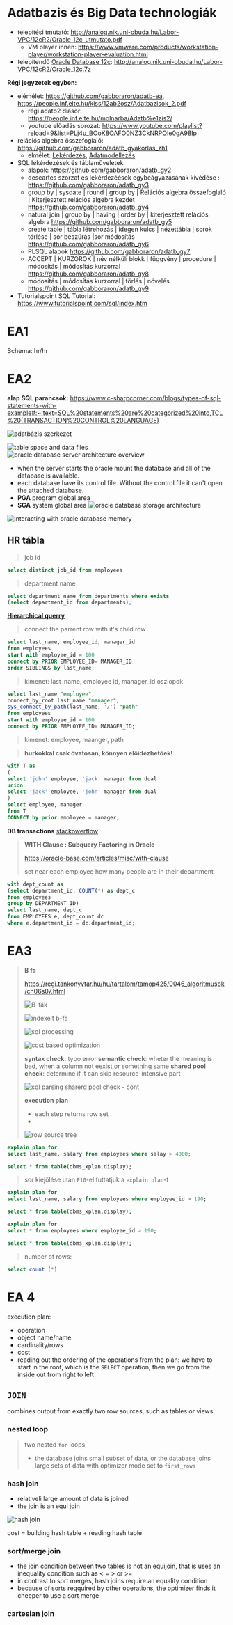 # Adatbazis és Big Data technologiák

- telepítési tmutató: http://analog.nik.uni-obuda.hu/Labor-VPC/12cR2/Oracle_12c_utmutato.pdf
  - VM player innen: https://www.vmware.com/products/workstation-player/workstation-player-evaluation.html
- telepítendő [Oracle Database 12c](https://www.oracle.com/database/12c-database/): http://analog.nik.uni-obuda.hu/Labor-VPC/12cR2/Oracle_12c.7z

**Régi jegyzetek egyben:**
- elémélet: https://github.com/gabboraron/adatb-ea, https://people.inf.elte.hu/kiss/12ab2osz/Adatbazisok_2.pdf
  - régi adatb2 diasor: https://people.inf.elte.hu/molnarba/Adatb%e1zis2/ 
  - youtube előadás sorozat: https://www.youtube.com/playlist?reload=9&list=PLj4u_BOoK8OAFO0NZ3CkNRPOIe0gA98Ip
- relációs algebra összefoglaló: https://github.com/gabboraron/adatb_gyakorlas_zh1
  - elmélet: [Lekérdezés](https://github.com/gabboraron/zarovizsga/blob/master/29%20-%20Adatbazisok%20-%20lekerdezes%20es%20idoszerusites%20(Bognar%20Balint%2C%202011).pdf), [Adatmodellezés](https://github.com/gabboraron/zarovizsga/blob/master/28%20-%20Adatbazisok%20-%20adatmodellezes%20(Bognar%20Balint%2C%202011).pdf)
- SQL lekérdezések és táblaműveletek:
  - alapok: https://github.com/gabboraron/adatb_gy2
  - descartes szorzat és lekérdezéések egybeágyazásának kivédése : https://github.com/gabboraron/adatb_gy3
  - group by | sysdate | round | group by | Relációs algebra összefoglaló | Kiterjesztett relációs algebra kezdet https://github.com/gabboraron/adatb_gy4
  - natural join | group by | having | order by | kiterjesztett relációs algebra https://github.com/gabboraron/adatb_gy5
  - create table | tábla létrehozás | idegen kulcs | nézettábla | sorok törlése | sor beszúrás |sor módosítás  https://github.com/gabboraron/adatb_gy6
  - PLSQL alapok  https://github.com/gabboraron/adatb_gy7
  - ACCEPT | KURZOROK | név nélküli blokk | függvény | procedure | módosítás | módosítás kurzorral https://github.com/gabboraron/adatb_gy8
  - módosítás | módosítás kurzorral | törlés | növelés https://github.com/gabboraron/adatb_gy9
- Tutorialspoint SQL Tutorial: https://www.tutorialspoint.com/sql/index.htm

# EA1
Schema: hr/hr

# EA2
**alap SQL parancsok:** https://www.c-sharpcorner.com/blogs/types-of-sql-statements-with-example#:~:text=SQL%20statements%20are%20categorized%20into,TCL%20(TRANSACTION%20CONTROL%20LANGUAGE)

![adatbázis szerkezet](https://anuragpandeydba.files.wordpress.com/2017/12/logical_structure.png?w=636)

![table space and data files](https://i.stack.imgur.com/zf8RK.png) ![oracle database server architecture overview](https://cdn.thegeekdiary.com/wp-content/uploads/2019/05/Oracle-Database-Server-Architecture-memory-structures-768x468.png)
- when the server starts the oracle mount the database and all of the database is available.
- each database have its control file. Without the control file it can't open the attached database.
- **PGA** program global area
- **SGA** system global area
![oracle database storage architecture](https://2.bp.blogspot.com/-PnJbbedG8jU/WJb5GsdelFI/AAAAAAAAWGQ/Zo03svC71V4bW8sRz2_mFMI635yp7Af2QCLcB/w1200-h630-p-k-no-nu/Oracle-Architecture-11g-In-Detailed.jpg)

![interacting with oracle database memory](https://image3.slideserve.com/6392087/interacting-with-an-oracle-database-memory-processes-and-storage-l.jpg)

## HR tábla

> job id
```SQL
select distinct job_id from employees
```

> department name
```SQL
select department_name from departments where exists
(select department_id from departments);
```

[**Hierarchical querry**](https://docs.oracle.com/cd/B19306_01/server.102/b14200/queries003.htm)
> connect the parrent row with it's child row
```SQL
select last_name, employee_id, manager_id
from employees
start with employee_id = 100
connect by PRIOR EMPLOYEE_ID= MANAGER_ID
order SIBLINGS by last_name;
```
> kimenet: last_name, employee id, manager_id oszlopok
```SQL
select last_name "employee", 
connect_by_root last_name "manager",
sys_connect_by_path(last_name, '/') "path"
from employees
start with employee_id = 100
connect by PRIOR EMPLOYEE_ID= MANAGER_ID;
```
> kimenet: employee, maanger, path


> **hurkokkal csak óvatosan, könnyen előidézhetőek!**
```SQL
with T as 
(
select 'john' employee, 'jack' manager from dual
union
select 'jack' employee, 'john' manager from dual
)
select employee, manager
from T
CONNECT by prior employee = manager;
```

**DB transactions** [stackowerflow](https://stackoverflow.com/questions/974596/what-is-a-database-transaction)

> **WITH Clause : Subquery Factoring in Oracle**
>
> https://oracle-base.com/articles/misc/with-clause
> 
> set near each employee how many people are in their department
```SQL
with dept_count as 
(select department_id, COUNT(*) as dept_c
from employees
group by DEPARTMENT_ID)
select last_name, dept_c
from EMPLOYEES e, dept_count dc
where e.department_id = dc.department_id;
```

# EA3
> **B fa**
> 
> https://regi.tankonyvtar.hu/hu/tartalom/tamop425/0046_algoritmusok/ch06s07.html
> 
> ![B-fák](https://encrypted-tbn0.gstatic.com/images?q=tbn:ANd9GcQ3MIgYySEs1tCl9Uq1rU4qXZG0h5q1SSELwg&usqp=CAU)
> 
> ![indexelt b-fa](https://encrypted-tbn0.gstatic.com/images?q=tbn:ANd9GcTYuSvHqM-y83JM2D2UcLmHwVgZYzN500WHYA&usqp=CAU)
> 
> ![sql processing](https://docs.oracle.com/database/121/TGSQL/img/GUID-476CEA3E-17B5-454F-AD82-CF3FC19D81B1-default.gif)
> 
> ![cost based optimization](https://docs.oracle.com/database/121/TGSQL/img/GUID-D0B38295-1289-42A5-94CC-4F1857D00835-default.png)
> 
> **syntax check**: typo error
> **semantic check**: wheter the meaning is bad, when a column not eexist or something same
> **shared pool check**: determine if it can skip resource-intensive part
> 
> ![sql parsing sharerd pool check  - cont](https://docs.oracle.com/database/121/TGSQL/img/GUID-B288E97D-C133-479F-B3DE-97576412FCFB-default.gif)
> 
> **execution plan**
> - each step returns row set
> -
>  
> ![row source tree](https://docs.oracle.com/database/121/TGSQL/img/GUID-CFA4215E-0CDC-4355-9722-FCF16C6CEAB7-default.gif)

```SQL
explain plan for 
select last_name, salary from employees where salay > 4000;

select * from table(dbms_xplan.display);
```

> sor kiejölése után `F10`-el futtatjuk a `explain plan`-t
```SQL
explain plan for 
select last_name, salary from employees where employee_id > 190;

select * from table(dbms_xplan.display);
```

```SQL
explain plan for 
select * from employees where employee_id > 190;

select * from table(dbms_xplan.display);
```

> number of rows:
```SQL
select count (*)
```

# EA 4
execution plan:
- operation
- object name/name
- cardinality/rows
- cost
- reading out the ordering  of the operations from the plan: we have to start in the root, which is the `SELECT` operation, then we go from the inside out from right to left 

## `JOIN`
combines output from exactly two row sources, such as tables or views
### nested loop
> two nested `for` loops
> 
> - the database joins small subset of data, or the database joins large sets of data with optimizer mode set to `first_rows`

### hash join
- relativeli large amount of data is joined
- the join is an equi join

![hash join](https://courses.cs.washington.edu/courses/csep544/14wi/video/archive/html5/csep544_14wi_5/slide47.jpg)

cost = building hash table + reading hash table

### sort/merge join
- the join condition between two tables is not an equijoin, that is uses an inequality condition such as < = > or >=
- in contrast to sort merges, hash joins require an equality condition
- because of sorts reqquired by other operations, the optimizer finds it cheeper to use a sort merge

### cartesian join

